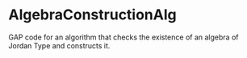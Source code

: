 # AlgebraConstructionAlg

GAP code for an algorithm that checks the existence of an algebra of Jordan Type and constructs it.
